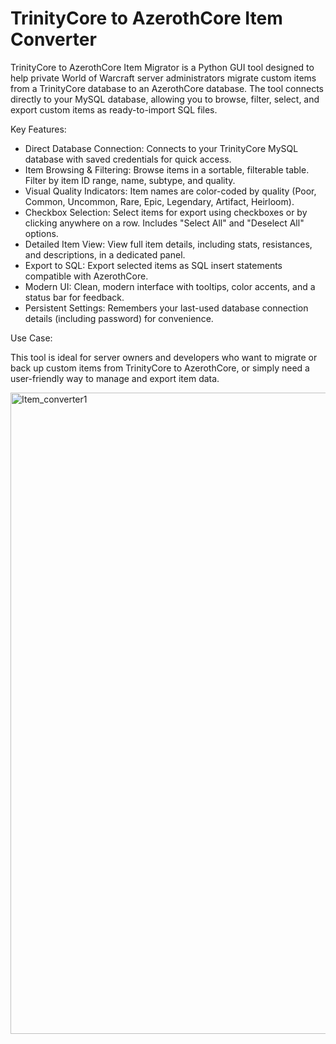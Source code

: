 # TrinityCore to AzerothCore Item Converter
TrinityCore to AzerothCore Item Migrator is a Python GUI tool designed to help private World of Warcraft server administrators migrate custom items from a TrinityCore database to an AzerothCore database. The tool connects directly to your MySQL database, allowing you to browse, filter, select, and export custom items as ready-to-import SQL files.

Key Features:

- Direct Database Connection: Connects to your TrinityCore MySQL database with saved credentials for quick access.
- Item Browsing & Filtering: Browse items in a sortable, filterable table. Filter by item ID range, name, subtype, and quality.
- Visual Quality Indicators: Item names are color-coded by quality (Poor, Common, Uncommon, Rare, Epic, Legendary, Artifact, Heirloom).
- Checkbox Selection: Select items for export using checkboxes or by clicking anywhere on a row. Includes "Select All" and "Deselect All" options.
- Detailed Item View: View full item details, including stats, resistances, and descriptions, in a dedicated panel.
- Export to SQL: Export selected items as SQL insert statements compatible with AzerothCore.
- Modern UI: Clean, modern interface with tooltips, color accents, and a status bar for feedback.
- Persistent Settings: Remembers your last-used database connection details (including password) for convenience.

Use Case:

This tool is ideal for server owners and developers who want to migrate or back up custom items from TrinityCore to AzerothCore, or simply need a user-friendly way to manage and export item data.

<img width="1916" height="1026" alt="Item_converter1" src="https://github.com/user-attachments/assets/13471f16-e32f-422a-9682-e49f88f9e041" />
